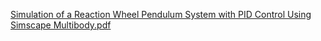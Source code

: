 [Simulation of a Reaction Wheel Pendulum System with PID Control Using Simscape Multibody.pdf](https://github.com/user-attachments/files/17046702/Simulation.of.a.Reaction.Wheel.Pendulum.System.with.PID.Control.Using.Simscape.Multibody.pdf)
